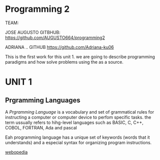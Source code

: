 # Programming 2

TEAM: 

JOSE AUGUSTO  GITBHUB: https://github.com/AUGUSTO664/programming2

ADRIANA .. GITHUB https://github.com/Adriana-ku06

This is the first work for this unit 1. we are going to describe 
programming paradigms and how solve problems using the as a source.

# UNIT 1
 

## Prgramming Languages 

A _Prgramming Language_ is a vocabulary and set of grammatical rules for 
instructing a computer or computer device to perfom specific tasks. the term
ussually refers to hihg-level languages such as BASIC, C, C++, COBOL, FORTRAN,
Ada and pascal 

Eah programming language has a unique set of keywords (words that it 
understands) and a especial syntax for organizing program instructions.

[webopedia](https://www.webopedia.com/TERM/P/programming_language.html)

